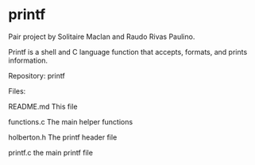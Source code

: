 ﻿# printf

Pair project by Solitaire MacIan and Raudo Rivas Paulino.

Printf is a shell and C language function that accepts, formats, and prints information.

Repository: printf


Files:

README.md
	This file

functions.c
	The main helper functions

holberton.h
	The printf header file

printf.c
	the main printf file



